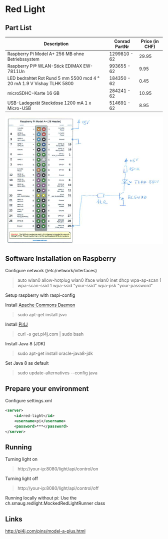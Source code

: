# Red Light

## Part List
| Description | Conrad PartNr | Price (in CHF) |
| --- | --- | --- |
| Raspberry Pi Model A+ 256 MB ohne Betriebssystem | 1299810 - 62 | 29.95 |
| Raspberry Pi® WLAN-Stick EDIMAX EW-7811Un | 993655 - 62 | 9.95 |
| LED bedrahtet Rot Rund 5 mm 5500 mcd 4 ° 20 mA 1.9 V Vishay TLHK 5800 | 184350 - 62 | 0.45 |
| microSDHC-Karte 16 GB | 284241 - 62 | 10.95 |
| USB-Ladegerät Steckdose 1200 mA 1 x Micro-USB | 514691 - 62 | 8.95 |

![alt text](https://github.com/LukasW/red-light/raw/master/red-light.png "First schematics")

## Software Installation on Raspberry

Configure network (/etc/network/interfaces)
> auto wlan0
> allow-hotplug wlan0
> iface wlan0 inet dhcp
> wpa-ap-scan 1
> wpa-scan-ssid 1
> wpa-ssid "your-ssid"
> wpa-psk "your-password"

Setup raspberry with raspi-config

Install [Apache Commons Daemon](http://commons.apache.org/proper/commons-daemon/jsvc.html)
> sudo apt-get install jsvc

Install [Pi4J](http://pi4j.com/)
> curl -s get.pi4j.com | sudo bash

Install Java 8 (JDK)
> sudo apt-get install oracle-java8-jdk

Set Java 8 as default
> sudo update-alternatives --config java

## Prepare your environment

Configure settings.xml
```xml
<server>
	<id>red-light</id>
	<username>pi</username>
	<password>***</password>
</server>
```
    
## Running
Turning light on
> http://your-ip:8080/light/api/control/on

Turning light off
> http://your-ip:8080/light/api/control/off

Running locally without pi: Use the ch.smaug.redlight.MockedRedLightRunner class

## Links
http://pi4j.com/pins/model-a-plus.html
